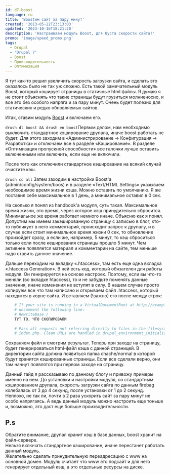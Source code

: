 ```yaml
---
id: d7-boost
language: ru
title: 'Boostим сайт за пару минут'
created: '2013-05-22T23:13:03'
updated: '2023-10-16T18:21:20'
description: 'Настраиваем модуль Boost, для буста скорости сайта!'
promo: 'image/speed_promo.png'
tags:
  - Drupal
  - 'Drupal 7'
  - Boost
  - Производительность
  - Оптимизация
---
```


Я тут как-то решил увеличить скорость загрузки сайта, и сделать это оказалось
было не так уж сложно. Есть такой замечательный модуль Boost, который кэширует
страницы в статичные html файлы. Я думаю я не стоит объяснять что такие страницы
будут грузиться молниеносно, и все это без особого напряга и за пару минут.
Очень будет полезно для статических и редко обновляемых сайтов.

Итак, ставим модуль [Boost](http://drupal.org/project/boost) и включаем его.

`drush dl boost && drush en boost`Первым делом, нам необходимо выключить
стандартное кэширование друпала, иначе boost работать не будет. Для этого
заходим в «Администрирование → Конфигурация → Разработка» и отключаем все в
разделе «Кэширование». В разделе «Оптимизация пропускной способности» все
галочки лучше оставить включенными или включить, если еще не включили.

После того как отключили стандартное кэширование на всякий случай очистите кэш.

`drush cc all` Затем заходим в настройки Boost'а (admin/config/system/boos) и в
разделе «Text/HTML Settings» указываем необходимое время жизни кэша. Можно
оставить по умолчанию. Я же поставил себе максимальное в 1 день, а минимальное
оставил в 0 сек.

На сколько я понял из handbook'а модуля, суть такая. Максимальное время жизни,
это время, через которое кэш принудительно сбросится. Минимальное же время
работает немного иначе. Объясню как я понял. Допустим мы имеем закэшированную
страницу с записью в блог, кто-то публикует в него комментарий, происходит
запрос к друпалу, и в случае если стоит минимальное время жизни 0 сек, то
обновление произойдет сразу, а если же, например, 5 минут, то кэш сброситься
только если после кеширования страницы прошло 5 минут. Чем активнее появляется
материал и комментарии на сайте, тем меньше надо ставить данное значение.

Дальше переходим на вкладку «.htaccess», там есть еще одна вкладка «.htaccess
Generation». В ней есть код, который обязателен для работы модуля. Он
генирируется на основе настроек. Поэтому, если вы что-то меняли (во вкладке
htaccess), то и не забудьте поменять данные значения, иначе изменения не вступят
в силу. В нашем случае просто копируем все что там написано и открываем файл
.htaccess, который находится в корне сайта. И вставляем (!важно) его после между
строк:

```php
    # If your site is running in a VirtualDocumentRoot at http://example.com/,
    # uncomment the following line:
    # RewriteBase /
    ТУТ ТО, ЧТО СКОПИРОВАЛИ
    
    # Pass all requests not referring directly to files in the filesystem to
    # index.php. Clean URLs are handled in drupal_environment_initialize().
```

Сохраняем файл и смотрим результат. Теперь при заходе на страницу, будет
генерироваться html-файл кэша с данной страницей. В директории сайта должна
появиться папка chache/normal в которой будут хранится кэшированные страницы.
Если все сделали верно, они там начнут появлятся при первом заходе на страницу.

Данный гайд я рассказываю по данному блогу и привожу примеры именно на нем. До
установки и настройки модуля, со стандартным кэшированием друпала, скорость
загрузки сайта по данным firebag колебалась от 3 до 4 секунд, после установки от
1 до 2 секунд. Неплохо, не так ли, почти в 2 раза ускорить сайт за пару минут не
особо напрягаясь. А ведь данный модуль можно настроить еще тоньше и, возможно,
это даст еще больше производительности.

## P.s

Обратите внимание, друпал хранит кэш в базе данных, boost хранит на
файл-сервере.  
Нельзя включать стандартное кэширование, иначе перестанет работать данный
модуль.  
Желательно сделать принудительную переадресацию с www на основной домен. Модуль
считает что www это подсайт и для него генерирует отдельный кэш, а это отдельные
ресурсы на диске.

